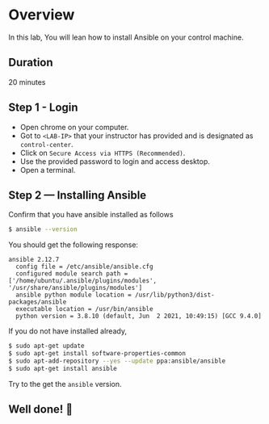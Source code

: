 <link rel='stylesheet' href='../assets/css/main.css'/>

# Overview

In this lab, You will lean how to install Ansible on your control machine.


## Duration

20 minutes

## Step 1 - Login

- Open chrome on your computer.
- Got to `<LAB-IP>` that your instructor has provided and is designated as `control-center`.
- Click on `Secure Access via HTTPS (Recommended)`.
- Use the provided password to login and access desktop.
- Open a terminal.

## Step 2 — Installing Ansible

Confirm that you have ansible installed as follows

```bash
$ ansible --version
```

You should get the following response:

```console
ansible 2.12.7
  config file = /etc/ansible/ansible.cfg
  configured module search path = ['/home/ubuntu/.ansible/plugins/modules', '/usr/share/ansible/plugins/modules']
  ansible python module location = /usr/lib/python3/dist-packages/ansible
  executable location = /usr/bin/ansible
  python version = 3.8.10 (default, Jun  2 2021, 10:49:15) [GCC 9.4.0]
```

If you do not have installed already,

```bash
$ sudo apt-get update
$ sudo apt-get install software-properties-common
$ sudo apt-add-repository --yes --update ppa:ansible/ansible
$ sudo apt-get install ansible
```

Try to the get the `ansible` version.

## Well done! 👏